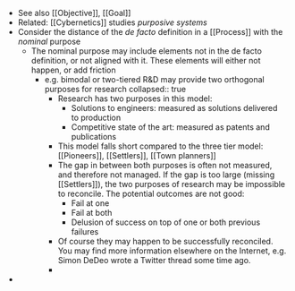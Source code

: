 - See also [[Objective]], [[Goal]]
- Related: [[Cybernetics]] studies _purposive systems_
- Consider the distance of the _de facto_ definition in a [[Process]] with the _nominal_ purpose
	- The nominal purpose may include elements not in the de facto definition, or not aligned with it. These elements will either not happen, or add friction
		- e.g. bimodal or two-tiered R&D may provide two orthogonal purposes for research
		  collapsed:: true
			- Research has two purposes in this model:
				- Solutions to engineers: measured as solutions delivered to production
				- Competitive state of the art: measured as patents and publications
			- This model falls short compared to the three tier model: [[Pioneers]], [[Settlers]], [[Town planners]]
			- The gap in between both purposes is often not measured, and therefore not managed. If the gap is too large (missing [[Settlers]]), the two purposes of research may be impossible to reconcile. The potential outcomes are not good:
			  * Fail at one
			  * Fail at both
			  * Delusion of success on top of one or both previous failures
			- Of course they may happen to be successfully reconciled. You may find more information elsewhere on the Internet, e.g. Simon DeDeo wrote a Twitter thread some time ago.
			-
-
